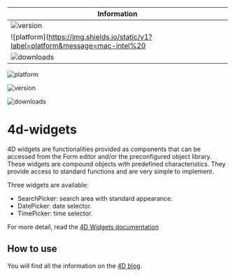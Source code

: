
| Information | 
|----------|
| ![version](https://img.shields.io/badge/4D%20version-20R2-F070AA) | 
| ![platform](https://img.shields.io/static/v1?label=platform&message=mac-intel%20|%20mac-arm%20|%20win-64&color=blue) | 
| ![downloads](https://img.shields.io/badge/Notarized-√-green) | 


![platform](https://img.shields.io/static/v1?label=platform&message=mac-intel%20|%20mac-arm%20|%20win-64&color=blue)

![version](https://img.shields.io/badge/4D%20version-20R2-F070AA) 

![downloads](https://img.shields.io/badge/Notarized-√-green)

# 4d-widgets

4D widgets are functionalities provided as components that can be accessed from the Form editor and/or the preconfigured object library. These widgets are compound objects with predefined characteristics. They provide access to standard functions and are very simple to implement.

Three widgets are available:
* SearchPicker: search area with standard appearance.
* DatePicker: date selector.
* TimePicker: time selector.

For more detail, read the [4D Widgets documentation](https://doc.4d.com/4Dv18/4D/18/4D-Widgets.100-4690706.en.html)

## How to use

You will find all the information on the [4D blog](https://blog.4d.com/news-flash-4d-components-available-on-github/).
